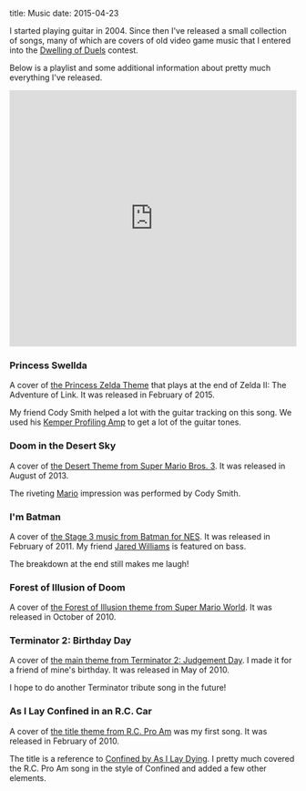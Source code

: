 title: Music
date: 2015-04-23

I started playing guitar in 2004. Since then I've released a small collection
of songs, many of which are covers of old video game music that I entered into
the [Dwelling of Duels] contest.

Below is a playlist and some additional information about pretty much
everything I've released.

<iframe width="100%" height="450" scrolling="no" frameborder="no" src="https://w.soundcloud.com/player/?url=https%3A//api.soundcloud.com/playlists/47151476%3Fsecret_token%3Ds-5yDKs&amp;color=4A4A4A&amp;auto_play=false&amp;hide_related=false&amp;show_comments=true&amp;show_user=true&amp;show_reposts=false"></iframe>

### Princess Swellda

A cover of [the Princess Zelda Theme] that plays at the end of Zelda II: The
Adventure of Link. It was released in February of 2015.

My friend Cody Smith helped a lot with the guitar tracking on this song. We
used his [Kemper Profiling Amp] to get a lot of the guitar tones.

### Doom in the Desert Sky

A cover of [the Desert Theme from Super Mario Bros. 3]. It was released in
August of 2013.

The riveting [Mario] impression was performed by Cody Smith.

### I'm Batman

A cover of [the Stage 3 music from Batman for NES]. It was released in February
of 2011. My friend [Jared Williams] is featured on bass.

The breakdown at the end still makes me laugh!

### Forest of Illusion of Doom

A cover of [the Forest of Illusion theme from Super Mario World]. It was
released in October of 2010.

### Terminator 2: Birthday Day

A cover of [the main theme from Terminator 2: Judgement Day]. I made it for
a friend of mine's birthday. It was released in May of 2010.

I hope to do another Terminator tribute song in the future!

### As I Lay Confined in an R.C. Car

A cover of [the title theme from R.C. Pro Am] was my first song. It was
released in February of 2010.

The title is a reference to [Confined by As I Lay Dying]. I pretty much covered
the R.C. Pro Am song in the style of Confined and added a few other elements.

[Dwelling of Duels]: http://dwellingofduels.net/
[the Princess Zelda Theme]: https://www.youtube.com/watch?v=xHu3u4TLrUk
[Kemper Profiling Amp]: http://www.kemper-amps.com/home
[the Desert Theme from Super Mario Bros. 3]: https://www.youtube.com/watch?v=WuUVKOwUEA0
[Mario]: https://www.youtube.com/watch?v=sR-5Ifu3Y6I
[the Stage 3 music from Batman for NES]: https://www.youtube.com/watch?v=jxgI8mbn_AA
[Jared Williams]: http://jaredwilliams.io/
[the Forest of Illusion theme from Super Mario World]: https://www.youtube.com/watch?v=n0EqPc-JP2E
[the main theme from Terminator 2: Judgement Day]: https://www.youtube.com/watch?v=pdPy4crWuCA
[the title theme from R.C. Pro Am]: https://www.youtube.com/watch?v=8JTtROyminQ
[Confined by As I Lay Dying]: https://www.youtube.com/watch?v=MI3CF3CkYKM
